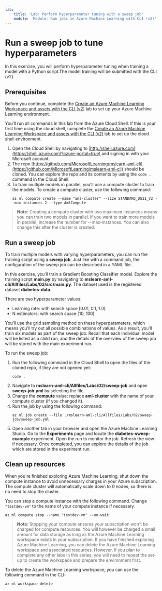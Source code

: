 ```yaml
---
lab:
    title: 'Lab: Perform hyperparameter tuning with a sweep job'
    module: 'Module: Run jobs in Azure Machine Learning with CLI (v2)'
---
```


# Run a sweep job to tune hyperparameters

In this exercise, you will perform hyperparameter tuning when training a model with a Python script.The model training will be submitted with the CLI (v2). 

## Prerequisites

Before you continue, complete the [Create an Azure Machine Learning Workspace and assets with the CLI (v2)](01-create-workspace.md) lab to set up your Azure Machine Learning environment.

You'll run all commands in this lab from the Azure Cloud Shell. If this is your first time using the cloud shell, complete the [Create an Azure Machine Learning Workspace and assets with the CLI (v2)](Instructions/Labs/01-create-workspace.md) lab to set up the cloud shell environment.

1. Open the Cloud Shell by navigating to [http://shell.azure.com](https://shell.azure.com/?azure-portal=true) and signing in with your Microsoft account.
1. The repo [https://github.com/MicrosoftLearning/mslearn-aml-cli](https://github.com/MicrosoftLearning/mslearn-aml-cli) should be cloned. You can explore the repo and its contents by using the `code .` command in the Cloud Shell.
1. To train multiple models in parallel, you'll use a compute cluster to train the models. To create a compute cluster, use the following command:
    ```azurecli
    az ml compute create --name "aml-cluster" --size STANDARD_DS11_V2 --max-instances 2 --type AmlCompute
    ```

> **Note:** Creating a compute cluster with two maximum instances means you can train two models in parallel. If you want to train more models in parallel, increase the number for --max-instances. You can also change this after the cluster is created.

## Run a sweep job

To train multiple models with varying hyperparameters, you can run the training script using a **sweep job**. Just like with a command job, the configuration of the sweep job can be described in a YAML file.

In this exercise, you'll train a Gradient Boosting Classifier model. Explore the training script **main.py** by navigating to **mslearn-aml-cli/Allfiles/Labs/03/src/main.py**. The dataset used is the registered dataset **diabetes-data**.

There are two hyperparameter values:

- Learning rate: with search space [0.01, 0.1, 1.0]
- N estimators: with search space [10, 100]

You'll use the grid sampling method on these hyperparameters, which means you'll try out all possible combinations of values. As a result, you'll train six models as part of the sweep job. Recall that each individual model will be listed as a child run, and the details of the overview of the sweep job will be stored with the main experiment run.

To run the sweep job:

1. Run the following command in the Cloud Shell to open the files of the cloned repo, if they are not opened yet:
    ```azurecli
    code .
    ```
1. Navigate to **mslearn-aml-cli/Allfiles/Labs/02/sweep-job** and open **sweep-job.yml** by selecting the file.
1. Change the **compute** value: replace **aml-cluster** with the name of your compute cluster (if you changed it).
1. Run the job by using the following command:
    ```azurecli
    az ml job create --file ./mslearn-aml-cli/Allfiles/Labs/02/sweep-job/sweep-job.yml
    ```
1. Open another tab in your browser and open the Azure Machine Learning Studio. Go to the **Experiments** page and locate the **diabetes-sweep-example** experiment. Open the run to monitor the job. Refresh the view if necessary. Once completed, you can explore the details of the job which are stored in the experiment run.

## Clean up resources

When you're finished exploring Azure Machine Learning, shut down the compute instance to avoid unnecessary charges in your Azure subscription. The compute cluster will automatically scale down to 0 nodes, so there is no need to stop the cluster.

You can stop a compute instance with the following command. Change `"testdev-vm"` to the name of your compute instance if necessary.

```azurecli
az ml compute stop --name "testdev-vm" --no-wait
```

> **Note:** Stopping your compute ensures your subscription won't be charged for compute resources. You will however be charged a small amount for data storage as long as the Azure Machine Learning workspace exists in your subscription. If you have finished exploring Azure Machine Learning, you can delete the Azure Machine Learning workspace and associated resources. However, if you plan to complete any other labs in this series, you will need to repeat the set-up to create the workspace and prepare the environment first.

To delete the Azure Machine Learning workspace, you can use the following command in the CLI:

```azurecli
az ml workspace delete
```
